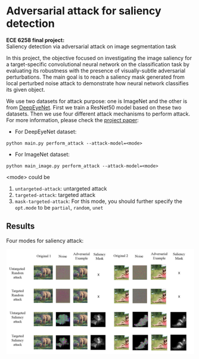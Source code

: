 # Adversarial attack for saliency detection
**ECE 6258 final project:** <br>
Saliency detection via adversarial attack on image segmentation task

In this project, the objective focused on investigating the image saliency for a target-specific convolutional neural network on the classification task by evaluating its robustness with the presence of visually-subtle adversarial perturbations. The main goal is to reach a saliency mask generated from local perturbed noise attack to demonstrate how neural network classifies its given object.

We use two datasets for attack purpose: one is ImageNet and the other is from [DeepEyeNet](https://github.com/waynewu6250/DeepEyeNet-Keywords). First we train a ResNet50 model based on these two datasets. Then we use four different attack mechanisms to perform attack. For more information, please check the [project paper](https://github.com/waynewu6250/attack-for-saliency/blob/master/paper.pdf): 

* For DeepEyeNet dataset:
>
    python main.py perform_attack --attack-model=<mode>

* For ImageNet dataset:
>
    python main_image.py perform_attack --attack-model=<mode>

\<mode> could be
1. `untargeted-attack`: untargeted attack
2. `targeted-attack`: targeted attack
3. `mask-targeted-attack`:
   For this mode, you should further specify the   `opt.mode` to be `partial`, `random`, `unet`

## Results
Four modes for saliency attack:

<img src="https://github.com/waynewu6250/attack-for-saliency/blob/master/imagenet.jpg">


